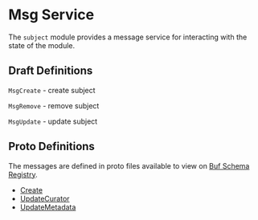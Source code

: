 # Msg Service

The `subject` module provides a message service for interacting with the state of the module.

## Draft Definitions

`MsgCreate` - create subject

`MsgRemove` - remove subject

`MsgUpdate` - update subject 

## Proto Definitions

The messages are defined in proto files available to view on [Buf Schema Registry](https://buf.build/chora/geonode).

<!-- listed alphabetically -->

- [Create](https://buf.build/chora/geonode/docs/main:chora.geonode.v1#chora.geonode.v1.Msg.Create)
- [UpdateCurator](https://buf.build/chora/geonode/docs/main:chora.geonode.v1#chora.geonode.v1.Msg.UpdateCurator)
- [UpdateMetadata](https://buf.build/chora/geonode/docs/main:chora.geonode.v1#chora.geonode.v1.Msg.UpdateMetadata)
